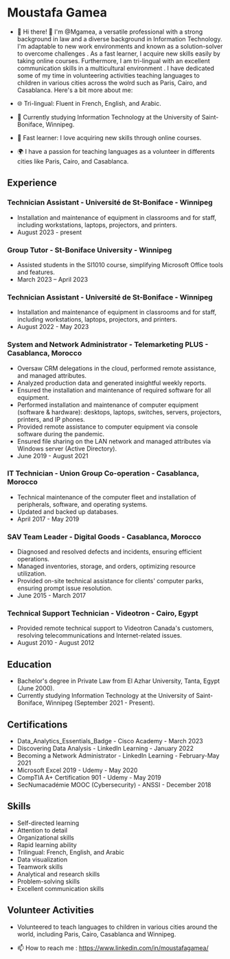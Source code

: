 # Moustafa Gamea

- 👋 Hi there! 👋 I'm @Mgamea, a versatile professional with a strong background in law and a diverse background in Information Technology. 
I'm adaptable to new work environments and known as a solution-solver to overcome challenges . As a fast learner, I acquire new
skills easily by taking online courses. Furthermore, I am tri-lingual with an excellent communication skills in a multicultural environment . I have dedicated some of my time in volunteering
activities teaching languages to children in various cities across the wolrd such as Paris, Cairo, and Casablanca. Here's a bit more about me:

- 🌐 Tri-lingual: Fluent in French, English, and Arabic.
- 💼 Currently studying Information Technology at the University of Saint-Boniface, Winnipeg.
- 🌟 Fast learner: I love acquiring new skills through online courses.
- 🌍 I have a passion for teaching languages as a volunteer in differents cities like Paris, Cairo, and Casablanca.

## Experience

### Technician Assistant - Université de St-Boniface - Winnipeg
- Installation and maintenance of equipment in classrooms and for staff, including workstations, laptops, projectors, and printers.
- August 2023 - present

### Group Tutor - St-Boniface University - Winnipeg
- Assisted students in the SI1010 course, simplifying Microsoft Office tools and features.
- March 2023 – April 2023

### Technician Assistant - Université de St-Boniface - Winnipeg
- Installation and maintenance of equipment in classrooms and for staff, including workstations, laptops, projectors, and printers.
- August 2022 - May 2023

### System and Network Administrator - Telemarketing PLUS - Casablanca, Morocco
- Oversaw CRM delegations in the cloud, performed remote assistance, and managed attributes.
- Analyzed production data and generated insightful weekly reports.
- Ensured the installation and maintenance of required software for all equipment.
- Performed installation and maintenance of computer equipment (software & hardware): desktops, laptops, switches, servers, projectors, printers, and IP phones.
- Provided remote assistance to computer equipment via console software during the pandemic.
- Ensured file sharing on the LAN network and managed attributes via Windows server (Active Directory).
- June 2019 - August 2021

### IT Technician - Union Group Co-operation - Casablanca, Morocco
- Technical maintenance of the computer fleet and installation of peripherals, software, and operating systems.
- Updated and backed up databases.
- April 2017 - May 2019

### SAV Team Leader - Digital Goods - Casablanca, Morocco
- Diagnosed and resolved defects and incidents, ensuring efficient operations.
- Managed inventories, storage, and orders, optimizing resource utilization.
- Provided on-site technical assistance for clients' computer parks, ensuring prompt issue resolution.
- June 2015 - March 2017

### Technical Support Technician - Videotron - Cairo, Egypt
- Provided remote technical support to Videotron Canada's customers, resolving telecommunications and Internet-related issues.
- August 2010 - August 2012

## Education

- Bachelor's degree in Private Law from El Azhar University, Tanta, Egypt (June 2000).
- Currently studying Information Technology at the University of Saint-Boniface, Winnipeg (September 2021 - Present).

## Certifications

- Data_Analytics_Essentials_Badge - Cisco Academy - March 2023
- Discovering Data Analysis - LinkedIn Learning - January 2022
- Becoming a Network Administrator - LinkedIn Learning - February-May 2021
- Microsoft Excel 2019 - Udemy - May 2020
- CompTIA A+ Certification 901 - Udemy - May 2019
- SecNumacadémie MOOC (Cybersecurity) - ANSSI - December 2018

## Skills

- Self-directed learning
- Attention to detail
- Organizational skills
- Rapid learning ability
- Trilingual: French, English, and Arabic
- Data visualization
- Teamwork skills
- Analytical and research skills
- Problem-solving skills
- Excellent communication skills

## Volunteer Activities

- Volunteered to teach languages to children in various cities around the world, including Paris, Cairo, Casablanca and Winnipeg.

- 📫 How to reach me :  https://www.linkedin.com/in/moustafagamea/
